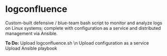 # logconfluence
Custom-built defensive / blue-team bash script to monitor and analyze logs on Linux systems; complete with configuration as a service and distributed management via Ansible.

**To Do:**
Upload logconfluence.sh
\n
Upload configuration as a service
Upload Ansible playbook
